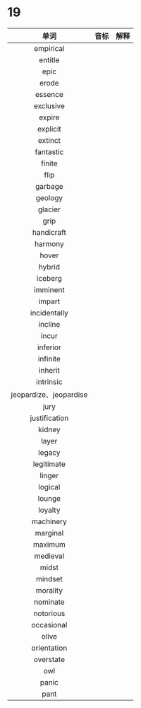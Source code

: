 # 19

|          单词          | 音标 | 解释 |
| :--------------------: | :--: | :--: |
|       empirical        |      |      |
|        entitle         |      |      |
|          epic          |      |      |
|         erode          |      |      |
|        essence         |      |      |
|       exclusive        |      |      |
|         expire         |      |      |
|        explicit        |      |      |
|        extinct         |      |      |
|       fantastic        |      |      |
|         finite         |      |      |
|          flip          |      |      |
|        garbage         |      |      |
|        geology         |      |      |
|        glacier         |      |      |
|          grip          |      |      |
|       handicraft       |      |      |
|        harmony         |      |      |
|         hover          |      |      |
|         hybrid         |      |      |
|        iceberg         |      |      |
|        imminent        |      |      |
|         impart         |      |      |
|      incidentally      |      |      |
|        incline         |      |      |
|         incur          |      |      |
|        inferior        |      |      |
|        infinite        |      |      |
|        inherit         |      |      |
|       intrinsic        |      |      |
| jeopardize、jeopardise |      |      |
|          jury          |      |      |
|     justification      |      |      |
|         kidney         |      |      |
|         layer          |      |      |
|         legacy         |      |      |
|       legitimate       |      |      |
|         linger         |      |      |
|        logical         |      |      |
|         lounge         |      |      |
|        loyalty         |      |      |
|       machinery        |      |      |
|        marginal        |      |      |
|        maximum         |      |      |
|        medieval        |      |      |
|         midst          |      |      |
|        mindset         |      |      |
|        morality        |      |      |
|        nominate        |      |      |
|       notorious        |      |      |
|       occasional       |      |      |
|         olive          |      |      |
|      orientation       |      |      |
|       overstate        |      |      |
|          owl           |      |      |
|         panic          |      |      |
|          pant          |      |      |